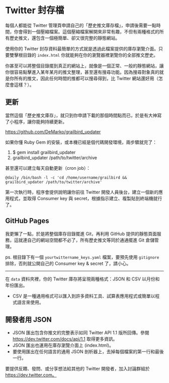 # Twitter 封存檔

每個人都能從 Twitter 管理頁申請自己的「歷史推文庫存檔」，申請後需要一點時間，你會得到一個壓縮檔案。這個壓縮檔案解開來非常有趣，不但有兩種格式的所有歷史推文，還包含一個極簡單、卻又很完整的靜態網站。

使用你的 Twitter 封存資料最簡單的方式就是透過此檔案提供的庫存瀏覽介面。只要雙擊根目錄的 `index.html` 你就能夠在你的瀏覽器裡瀏覽你的全部推文歷史。

你甚至可以將整個目錄擺到真正的網站上，就像是一個正常、一般的靜態網站，讓你很容易點擊進入某年某月的推文整理，甚至還有搜尋功能。因為搜尋對象真的就是你所有的推文，因此任何時間的推都可以搜尋得到，比 Twitter 網站還好用（怎麼會這樣？）。

## 更新

當然這個「歷史推文庫存」，就只到你申請下載的那個時間點而已，於是有大神寫了小程序，讓你能夠持續更新。

https://github.com/DeMarko/grailbird_updater

如果你懂 Ruby Gem 的安裝，或本機已經是個代碼開發環境，兩步驟就完了：

1. $ gem install grailbird_updater
2. grailbird_updater /path/to/twitter/archive

甚至還可以建立每天自動更新（cron job）：

```
@daily /bin/bash -l -c 'cd /home/username/grailbird && grailbird_updater /path/to/twitter/archive'
```

第一次執行時，程序會提供說明讓你前往 Twitter 開發人員後台，建立一個新的應用程式，並取得 Consumer key 與 secret，根據指示建立、複製貼到終端機就行了。

## GitHub Pages

我更懶了一點，於是將整個庫存目錄擺進 Git，再利用 GitHub 提供的靜態頁面服務，這就連自己的網站空間都不必了，所有歷史推文等同於通通擺進 Git 倉儲管理。

ps. 根目錄下有一個 `yourtwittername_keys.yaml` 檔案，要預先使用 `gitignore` 排除，否則就公開自己的 Consumer key & secret 了，請小心。

---

在 `data` 資料夾裡，你的 Twitter 庫存將呈現兩種格式：JSON 和 CSV 以月份和年份匯出。

* CSV 是一種通用格式可以匯入到許多資料工具、試算表應用程式或簡單以程式語言來使用。

## 開發者用 JSON

* JSON 匯出包含你推文的完整表示如同 Twitter API 1.1 版所回傳。參閱 https://dev.twitter.com/docs/api/1.1 取得更多資訊。
* JSON 匯出也運用在庫存瀏覽介面上 (index.html)。
* 要使用匯出在任何語言的通用 JSON 剖析器上，去掉每個檔案的第一行和最後一行。

要提供反饋、發問、或分享想法給其他的 Twitter 開發者，加入討論群組於 https://dev.twitter.com。